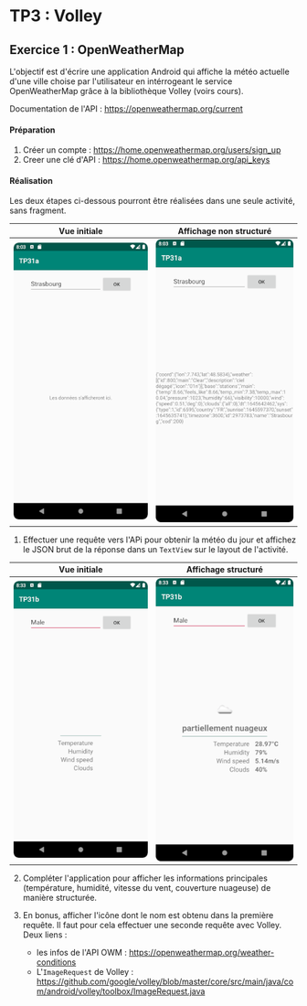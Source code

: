 TP3 : Volley
============

Exercice 1 : OpenWeatherMap
---------------------------

L'objectif est d'écrire une application Android qui affiche la météo actuelle d'une ville choise par l'utilisateur en intérrogeant le service OpenWeatherMap grâce à la bibliothèque Volley (voirs cours).

Documentation de l'API : https://openweathermap.org/current

#### Préparation

1. Créer un compte : https://home.openweathermap.org/users/sign_up
2. Creer une clé d'API : https://home.openweathermap.org/api_keys

#### Réalisation

Les deux étapes ci-dessous pourront être réalisées dans une seule activité, sans fragment.

| Vue initiale           | Affichage non structuré     |
|:----------------------:|:---------------------------:|
| ![](screenInitial.png) | ![](screenUnstructured.png) |

1. Effectuer une requête vers l'APi pour obtenir la météo du jour et affichez le JSON brut de la réponse dans un `TextView` sur le layout de l'activité.

| Vue initiale                     | Affichage structuré       |
|:--------------------------------:|:-------------------------:|
| ![](screenInitialStructured.png) | ![](screenStructured.png) |

2. Compléter l'application pour afficher les informations principales (température, humidité, vitesse du vent, couverture nuageuse) de manière structurée.

3. En bonus, afficher l'icône dont le nom est obtenu dans la première requête. Il faut pour cela effectuer une seconde requête avec Volley. Deux liens :
	- les infos de l'API OWM : https://openweathermap.org/weather-conditions
	- L'`ImageRequest` de Volley : https://github.com/google/volley/blob/master/core/src/main/java/com/android/volley/toolbox/ImageRequest.java
